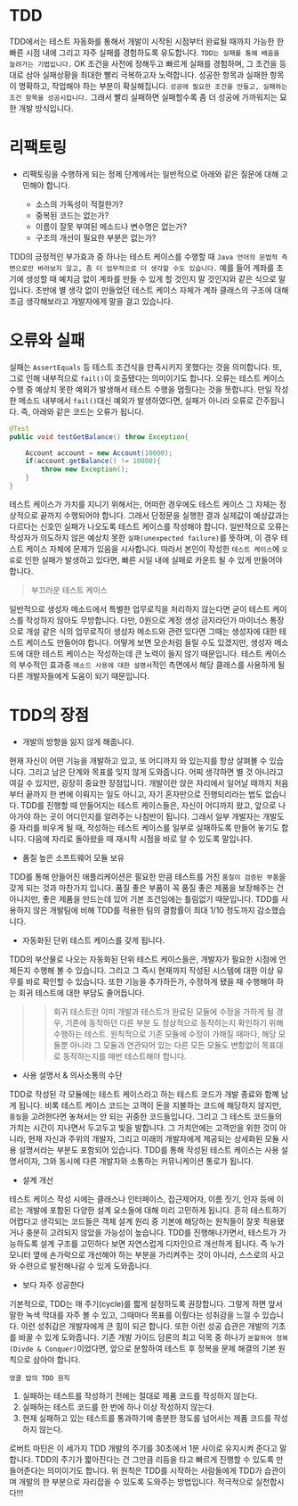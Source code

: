 
# TDD

TDD에서는 테스트 자동화를 통해서 개발이 시작된 시점부터 완료될 때까지 가능한 한 빠른 시점 내에 그리고 자주 실패를 경험하도록 유도합니다. `TDD는 실패를 통해 배움을 늘려가는 기법입니다.` OK 조건을 사전에 정해두고 빠르게 실패를 경험하며, 그 조건을 등대로 삼아 실패상황을 최대한 빨리 극복하고자 노력합니다. 성공한 항목과 실패한 항목이 명확하고, 작업해야 하는 부분이 확실해집니다. `성공에 필요한 조건을 만들고, 실패하는 조건 항목을 성공시킵니다.` 그래서 빨리 실패하면 실패할수록 좀 더 성공에 가까워지는 묘한 개발 방식입니다.


# 리팩토링 

- 리팩토링을 수행하게 되는 정제 단계에서는 일반적으로 아래와 같은 질문에 대해 고민해야 합니다.

  - 소스의 가독성이 적절한가?
  - 중복된 코드는 없는가?
  - 이름이 잘못 부여된 메소드나 변수명은 없는가?
  - 구조의 개선이 필요한 부분은 없는가?


TDD의 긍정적인 부가효과 중 하나는 테스트 케이스를 수행할 때 `Java 언어의 문법적 측면으로만 바라보지 않고, 좀 더 업무적으로 더 생각할 수도 있습니다.` 예를 들어 계좌를 초기에 생성할 때 예치금 없이 계좌를 만들 수 있게 할 것인지 말 것인지와 같은 식으로 말입니다. 초반에 별 생각 없이 만들었던 테스트 케이스 자체가 계좌 클래스의 구조에 대해 조금 생각해보라고 개발자에게 말을 걸고 있습니다.


# 오류와 실패
실패는 `AssertEquals` 등 테스트 조건식을 만족시키지 못했다는 것을 의미합니다. 또, 그로 인해 내부적으로 `fail()`이 호출됐다는 의미이기도 합니다.
오류는 테스트 케이스 수행 중 예상치 못한 예외가 발생해서 테스트 수행을 멈췄다는 것을 뜻합니다. 만일 작성한 메소드 내부에서 `fail()`대신 예외가 발생하였다면, 실패가 아니라 오류로 간주됩니다. 즉, 아래와 같은 코드는 오류가 됩니다.

```java
@Test
public void testGetBalance() throw Exception{

    Account account = new Account(10000);
    if(account.getBalance() != 10000){
        throw new Exception();
    }
}
```
 
 테스트 케이스가 가치를 지니기 위해서는, 어떠한 경우에도 테스트 케이스 그 자체는 정상적으로 끝까지 수행되어야 합니다. 그래서 단정문을 실행한 결과 실제값이 예상값과는 다르다는 신호인 실패가 나오도록 테스트 케이스를 작성해야 합니다. 일반적으로 오류는 작성자가 의도하지 않은 예상치 못한 `실패(unexpected failure)`를 뜻하며, 이 경우 테스트 케이스 자체에 문제가 있음을 시사합니다. 따라서 본인이 작성한 `테스트 케이스`에 `오류`로 인한 실패가 발생하고 있다면, 빠른 시일 내에 실패로 카운트 될 수 있게 만들어야 합니다.


> 부끄러운 테스트 케이스
 
 일반적으로 생성자 메소드에서 특별한 업무로직을 처리하지 않는다면 굳이 테스트 케이스를 작성하지 않아도 무방합니다. 다만, 0원으로 계정 생성 금지라던가 마이너스 통장으로 개설 같은 식의 업무로직이 생성자 메소드와 관련 있다면 그때는 생성자에 대한 테스트 케이스도 만들어야 합니다. 어떻게 보면 모순처럼 들릴 수도 있겠지만, 생성자 메소드에 대한 테스트 케이스는 작성하는데 큰 노력이 들지 않기 때문입니다. 테스트 케이스의 부수적인 효과중 `메소드 사용에 대한 설명서`적인 측면에서 해당 클래스를 사용하게 될 다른 개발자들에게 도움이 되기 때문입니다.

 # TDD의 장점

 - 개발의 방향을 잃지 않게 해줍니다.
 
 현재 자신이 어떤 기능을 개발하고 있고, 또 어디까지 와 있는지를 항상 살펴볼 수 있습니다. 그리고 남은 단계와 목표를 잊지 않게 도와줍니다. 어찌 생각하면 별 것 아니라고 여길 수 있지만, 굉장히 중요한 장점입니다. 개발이란 앉은 자리에서 일어날 때까지 처음부터 끝까지 한 번에 이뤄지는 일도 아니고, 자기 혼자만으로 진행되리라는 법도 없습니다. TDD를 진행할 때 만들어지는 테스트 케이스들은, 자신이 어디까지 왔고, 앞으로 나아가야 하는 곳이 어디인지를 알려주는 나침반이 됩니다. 그래서 일부 개발자는 개발도중 자리를 비우게 될 때, 작성하는 테스트 케이스를 일부로 실패하도록 만들어 놓기도 합니다. 다음에 자리로 돌아왔을 때 재시작 시점을 바로 알 수 있도록 말입니다.

 - 품질 높은 소프트웨어 모듈 보유

TDD를 통해 만들어진 애플리케이션은 필요한 만큼 테스트를 거친 `품질이 검증된 부품`을 갖게 되는 것과 마찬가지 입니다. 품질 좋은 부품이 꼭 품질 좋은 제품을 보장해주는 건 아니지만, 좋은 제품을 만드는데 있어 기본 조건임에는 틀림없기 때문입니다.
TDD를 사용하지 않은 개발팀에 비해 TDD를 적용한 팀의 결함률이 최대 1/10 정도까지 감소했습니다.


- 자동화된 단위 테스트 케이스를 갖게 됩니다.

TDD의 부산물로 나오는 자동화된 단위 테스트 케이스들은, 개발자가 필요한 시점에 언제든지 수행해 볼 수 있습니다. 그리고 그 즉시 현재까지 작성된 시스템에 대한 이상 유무를 바로 확인할 수 있습니다. 또한 기능을 추가하든가, 수정하게 됐을 때 수행해야 하는 회귀 테스트에 대한 부담도 줄어듭니다.

> > 회귀 테스트란 이미 개발과 테스트가 완료된 모듈에 수정을 가하게 될 경우, 기존에 동작하던 다른 부분 도 정상적으로 동작하는지 확인하기 위해 수행하는 테스트. 원칙적으로 기존 모듈에 수정이 가해질 때마다, 해당 모듈뿐 아니라 그 모듈과 연관되어 있는 다른 모든 모듈도 변함없이 목표대로 동작하는지를 매번 테스트해야 합니다.


- 사용 설명서 & 의사소통의 수단

TDD로 작성된 각 모듈에는 테스트 케이스라고 하는 테스트 코드가 개발 종료와 함꼐 남게 됩니다. 비록 테스트 케이스 코드는 고객이 돈을 지불하는 코드에 해당하지 않지만, `품질`을 고려한다면 놓쳐서는 안 되는 귀중한 코드들입니다. 그리고 그 테스트 코드들의 가치는 시간이 지나면서 두고두고 빛을 발합니다. 그 가치안에는 고객만을 위한 것이 아니라, 현재 자신과 주위의 개발자, 그리고 미래의 개발자에게 제공되는 상세화된 모듈 사용 설명서라는 부분도 포함되어 있습니다. TDD를 통해 작성된 테스트 케이스는 사용 설명서이자, 그와 동시에 다른 개발자와 소통하는 커뮤니케이션 통로가 됩니다.

- 설계 개선

테스트 케이스 작성 시에는 클래스나 인터페이스, 접근제어자, 이름 짓기, 인자 등에 이르는 개발에 포함된 다양한 설계 요소들에 대해 미리 고민하게 됩니다. 흔히 테스트하기 어렵다고 생각되는 코드들은 객체 설계 원리 중 기본에 해당하는 원칙들이 잘못 적용됐거나 충분히 고려되지 않았을 가능성이 높습니다. TDD를 진행해나가면서, 테스트가 가능하도록 설계 구조를 고민하다 보면 자연스럽게 디자인으르 개선하게 됩니다. 즉 누가 모니터 옆에 손가락으로 개선해야 하는 부분을 가리켜주는 것이 아니라, 스스로의 사고 와 수련으로 발전해나갈 수 있게 도와줍니다.

- 보다 자주 성공한다

기본적으로, TDD는 매 주기(cycle)를 짧게 설정하도록 권장합니다. 그렇게 하면 앞서 말한 녹색 막대를 자주 볼 수 있고, 그때마다 목표를 이뤘다는 성취감을 느낄 수 있습니다. 이런 성취감은 개발자에게 큰 힘이 되곤 합니다. 또한 이런 성공 습관은 개발의 기초를 바꿀 수 있게 도와줍니다. 기존 개발 가이드 담론의 최고 덕목 중 하나가 `분할하여 정복(Divde & Conquer)`이었다면, 앞으로 분할하여 테스트 후 정복을 문제 해결의 기본 원칙으로 삼아야 합니다.



`엉클 밥의 TDD 원칙`

1. 실패하는 테스트를 작성하기 전에는 절대로 제품 코드를 작성하지 않는다.
2. 실패하는 테스트 코드를 한 번에 하나 이상 작성하지 않는다.
3. 현재 실패하고 있는 테스트를 통과하기에 충분한 정도를 넘어서는 제품 코드를 작성하지 않는다.

로버트 마틴은 이 세가지 TDD 개발의 주기를 30초에서 1분 사이로 유지시켜 준다고 말합니다. TDD의 주기가 짧아진다는 건 그만큼 리듬을 타고 빠르게 진행할 수 있도록 만들어준다는 의미이기도 합니다. 위 원칙은 TDD를 시작하는 사람들에게 TDD가 습관이며 개발의 한 부분으로 자리잡을 수 있도록 도와주는 방법입니다. 적극적으로 실천합시다!!!

